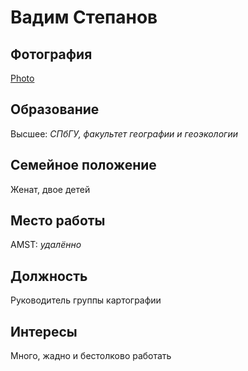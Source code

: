 # Вадим Степанов

## Фотография
[Photo](https://github.com/stvadu/StVadu/assets/132788863/8fbc8645-8bac-4274-b248-d60195331532)
## Образование
Высшее: _СПбГУ, факультет географии и геоэкологии_
## Семейное положение
Женат, двое детей
## Место работы
AMST: _удалённо_
## Должность
Руководитель группы картографии
## Интересы
Много, жадно и бестолково работать

